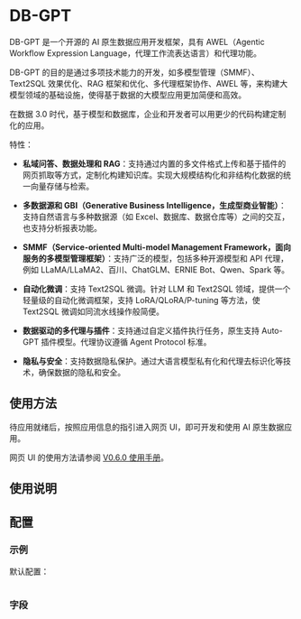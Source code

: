 # DB-GPT

DB-GPT 是一个开源的 AI 原生数据应用开发框架，具有 AWEL（Agentic Workflow Expression Language，代理工作流表达语言）和代理功能。

DB-GPT 的目的是通过多项技术能力的开发，如多模型管理（SMMF）、Text2SQL 效果优化、RAG 框架和优化、多代理框架协作、AWEL 等，来构建大模型领域的基础设施，使得基于数据的大模型应用更加简便和高效。

在数据 3.0 时代，基于模型和数据库，企业和开发者可以用更少的代码构建定制化的应用。

特性：

* **私域问答、数据处理和 RAG**：支持通过内置的多文件格式上传和基于插件的网页抓取等方式，定制化构建知识库。实现大规模结构化和非结构化数据的统一向量存储与检索。

* **多数据源和 GBI（Generative Business Intelligence，生成型商业智能）**：支持自然语言与多种数据源（如 Excel、数据库、数据仓库等）之间的交互，也支持分析报表功能。

* **SMMF（Service-oriented Multi-model Management Framework，面向服务的多模型管理框架）**：支持广泛的模型，包括多种开源模型和 API 代理，例如 LLaMA/LLaMA2、百川、ChatGLM、ERNIE Bot、Qwen、Spark 等。

* **自动化微调**：支持 Text2SQL 微调。针对 LLM 和 Text2SQL 领域，提供一个轻量级的自动化微调框架，支持 LoRA/QLoRA/P-tuning 等方法，使 Text2SQL 微调如同流水线操作般简便。

* **数据驱动的多代理与插件**：支持通过自定义插件执行任务，原生支持 Auto-GPT 插件模型。代理协议遵循 Agent Protocol 标准。

* **隐私与安全**：支持数据隐私保护。通过大语言模型私有化和代理去标识化等技术，确保数据的隐私和安全。

## 使用方法

待应用就绪后，按照应用信息的指引进入网页 UI，即可开发和使用 AI 原生数据应用。

网页 UI 的使用方法请参阅 [V0.6.0 使用手册](https://www.yuque.com/eosphoros/dbgpt-docs/fho86kk4e9y4rkpd)。

## 使用说明

## 配置

### 示例

默认配置：

```yaml

```

### 字段
